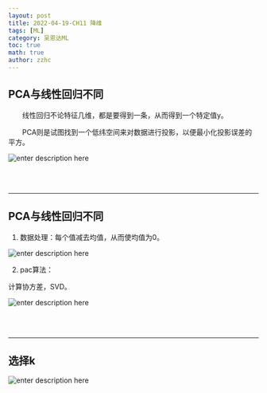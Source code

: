 ```yaml
---
layout: post
title: 2022-04-19-CH11 降维
tags: [ML]
category: 吴恩达ML
toc: true
math: true
author: zzhc
---
```


## PCA与线性回归不同

&emsp;&emsp;线性回归不论特征几维，都是要得到一条，从而得到一个特定值y。

&emsp;&emsp;PCA则是试图找到一个低纬空间来对数据进行投影，以便最小化投影误差的平方。

![enter description here](http://img.zzhc321.xyz/blog/1650462496352.png)

<br>
<br>

***

## PCA与线性回归不同

1. 数据处理：每个值减去均值，从而使均值为0。

![enter description here](http://img.zzhc321.xyz/blog/1650462744167.png)

2. pac算法：

计算协方差，SVD。

![enter description here](http://img.zzhc321.xyz/blog/1650463247760.png)


<br>
<br>

***

## 选择k

![enter description here](http://img.zzhc321.xyz/blog/1650463502492.png)